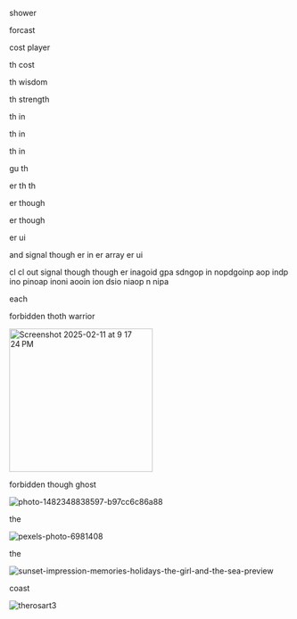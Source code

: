 shower

forcast

cost player 

th cost 

th wisdom 

th strength 

th in

th in 

th in 

gu 
th

er th      th

er  though

er though

er ui

and signal though er in er array er ui

cl cl out signal though though er inagoid gpa sdngop in nopdgoinp aop indp ino pinoap inoni aooin ion dsio niaop n nipa 

each 

forbidden thoth warrior

<img width="257" alt="Screenshot 2025-02-11 at 9 17 24 PM" src="https://github.com/user-attachments/assets/5382a119-8689-4666-a854-4be448465b96" />


forbidden though ghost

![photo-1482348838597-b97cc6c86a88](https://github.com/user-attachments/assets/4c55dfcd-f34a-404c-aa8f-8952e35e1c95)

the 

![pexels-photo-6981408](https://github.com/user-attachments/assets/e2870376-fd09-4180-9f51-4fd91c74f2ac)

the 

![sunset-impression-memories-holidays-the-girl-and-the-sea-preview](https://github.com/user-attachments/assets/c7bb2a82-2663-4ebb-b953-62e948cdd735)

coast 

![therosart3](https://github.com/user-attachments/assets/60a35baa-ab58-4b21-8a8b-58166a4389bb)
